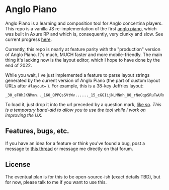 # Anglo Piano

Anglo Piano is a learning and composition tool for Anglo concertina players. This repo is a vanilla JS re-implementation of the first [anglo piano](https://anglopiano.com), which was built in Axure RP and which is, consequently, very clunky and slow. See current progress [here](https://lshillman.github.io/anglo-piano/).

Currently, this repo is nearly at feature parity with the "production" version of Anglo Piano. It's much, MUCH faster and more mobile-friendly. The main thing it's lacking now is the layout editor, which I hope to have done by the end of 2022.

While you wait, I've just implemented a feature to parse layout strings generated by the current version of Anglo Piano (the part of custom layout URLs after `#layout=` ). For example, this is a 38-key Jeffries layout:
````
_30_eFHhJKNMmn.._160_QPPQsSVtWv......_15_cGGIijkLMNnh_80_rNoOqpSRuTwURq..IHjlMNOopqrs_110_poSrUTvuYw1x...._145_Kk_125_ii_220_xX
````
To load it, just drop it into the url preceded by a question mark, [like so](https://lshillman.github.io/anglo-piano/?_30_eFHhJKNMmn.._160_QPPQsSVtWv......_15_cGGIijkLMNnh_80_rNoOqpSRuTwURq..IHjlMNOopqrs_110_poSrUTvuYw1x...._145_Kk_125_ii_220_xX). _This is a temporary band-aid to allow you to use the tool while I work on improving the UX._

## Features, bugs, etc.

If you have an idea for a feature or think you've found a bug, post a message to [this thread](https://www.concertina.net/forums/index.php?/topic/24636-anglo-piano-webapp/) or message me directly on that forum.

## License

The eventual plan is for this to be open-source-ish (exact details TBD), but for now, please talk to me if you want to use this.
